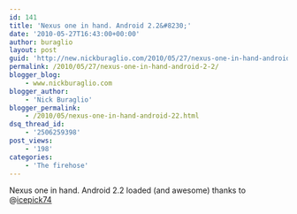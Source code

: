 ```yaml
---
id: 141
title: 'Nexus one in hand. Android 2.2&#8230;'
date: '2010-05-27T16:43:00+00:00'
author: buraglio
layout: post
guid: 'http://new.nickburaglio.com/2010/05/27/nexus-one-in-hand-android-2-2/'
permalink: /2010/05/27/nexus-one-in-hand-android-2-2/
blogger_blog:
    - www.nickburaglio.com
blogger_author:
    - 'Nick Buraglio'
blogger_permalink:
    - /2010/05/nexus-one-in-hand-android-22.html
dsq_thread_id:
    - '2506259398'
post_views:
    - '198'
categories:
    - 'The firehose'
---
```


Nexus one in hand. Android 2.2 loaded (and awesome) thanks to @[icepick74](http://twitter.com/icepick74)